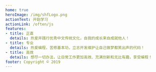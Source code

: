 ```yaml
---
home: true
heroImage: /img/shfLogo.png
actionText: 开始学习
actionLink: /often/js
features:
- title: 正直
  details: 热爱并践行优秀中文传统文化，自我的成长来自成就他人！
- title: 专业
  details: 热爱编程，苦修基本功，立志开发维护让自己做梦都笑出声的代码！
- title: 高效
  details: 想尽一切办法，让日常工作更加高效、充满创新和无比有趣，享受编程！
footer: Copyright © 2019
---
```



